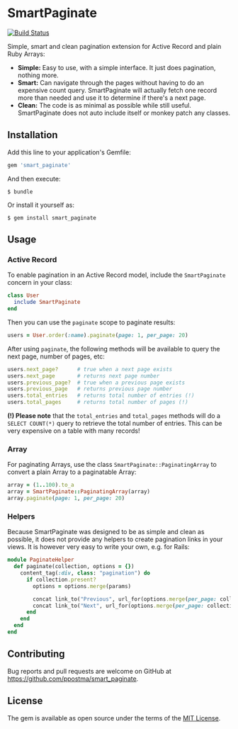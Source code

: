 # SmartPaginate

[![Build Status](https://travis-ci.org/ppostma/smart_paginate.svg?branch=master)](https://travis-ci.org/ppostma/smart_paginate)

Simple, smart and clean pagination extension for Active Record and plain Ruby Arrays:

- **Simple:** Easy to use, with a simple interface. It just does pagination, nothing more.
- **Smart:** Can navigate through the pages without having to do an expensive count query. SmartPaginate will actually fetch one record more than needed and use it to determine if there's a next page.
- **Clean:** The code is as minimal as possible while still useful. SmartPaginate does not auto include itself or monkey patch any classes.

## Installation

Add this line to your application's Gemfile:

```ruby
gem 'smart_paginate'
```

And then execute:

    $ bundle

Or install it yourself as:

    $ gem install smart_paginate

## Usage

### Active Record

To enable pagination in an Active Record model, include the `SmartPaginate` concern in your class:

```ruby
class User
  include SmartPaginate
end
```

Then you can use the `paginate` scope to paginate results:

```ruby
users = User.order(:name).paginate(page: 1, per_page: 20)
```

After using `paginate`, the following methods will be available to query the next page, number of pages, etc:

```ruby
users.next_page?      # true when a next page exists
users.next_page       # returns next page number
users.previous_page?  # true when a previous page exists
users.previous_page   # returns previous page number
users.total_entries   # returns total number of entries (!)
users.total_pages     # returns total number of pages (!)
```

**(!) Please note** that the `total_entries` and `total_pages` methods will do a `SELECT COUNT(*)` query to retrieve the total number of entries. This can be very expensive on a table with many records!

### Array

For paginating Arrays, use the class `SmartPaginate::PaginatingArray` to convert a plain Array to a paginatable Array:

```ruby
array = (1..100).to_a
array = SmartPaginate::PaginatingArray(array)
array.paginate(page: 1, per_page: 20)
```

### Helpers

Because SmartPaginate was designed to be as simple and clean as possible, it does not provide any helpers to create pagination links in your views. It is however very easy to write your own, e.g. for Rails:

```ruby
module PaginateHelper
  def paginate(collection, options = {})
    content_tag(:div, class: "pagination") do
      if collection.present?
        options = options.merge(params)

        concat link_to("Previous", url_for(options.merge(per_page: collection.per_page, page: collection.previous_page)), class: "previous_page") if collection.previous_page?
        concat link_to("Next", url_for(options.merge(per_page: collection.per_page, page: collection.next_page)), class: "next_page") if collection.next_page?
      end
    end
  end
end
```


## Contributing

Bug reports and pull requests are welcome on GitHub at https://github.com/ppostma/smart_paginate.


## License

The gem is available as open source under the terms of the [MIT License](http://opensource.org/licenses/MIT).

